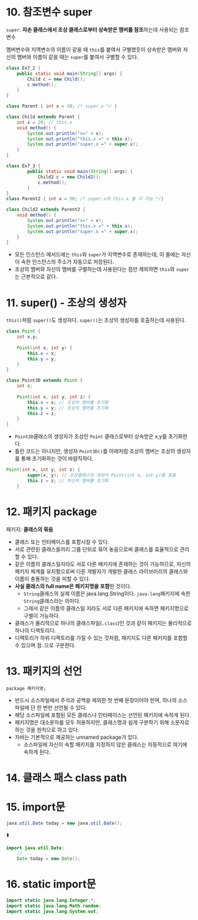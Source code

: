 # 10. 참조변수 super
`super`: **자손 클래스에서 조상 클래스로부터 상속받은 멤버를 참조**하는데 사용되는 참조변수

멤버변수와 지역변수의 이름이 같을 때 `this`를 붙여서 구별했듯이 상속받은 멤버와 자신의 멤버와 이름이 같을 때는 `super`를 붙여서 구별할 수 있다.

```java
class Ex7_2 {
    public static void main(String[] args) {
        Child c = new Child();
        c.method();
    }
}

class Parent { int x = 10; /* super.x */ }

class Child extends Parent {
    int x = 20; // this.x
    void method() {
        System.out.println("x=" + x);
        System.out.println("this.x =" + this.x);
        System.out.println("super.x =" + super.x);
    }
}
```

```java
class Ex7_3 {
        public static void main(String[] args) {
            Child2 c = new Child2();
            c.method();
        }
}
class Parent2 { int x = 50; /* super.x와 this.x 둘 다 가능 */}

class Child2 extends Parent2 {
    void method() {
        System.out.println("x=" + x);
        System.out.println("this.x =" + this.x);
        System.out.println("super.x =" + super.x);
    }
}
```
- 모든 인스턴스 메서드에는 `this`와 `super`가 지역변수로 존재하는데, 이 둘에는 자신이 속한 인스턴스의 주소가 자동으로 저장된다.
- 조상의 멤버와 자신의 멤버를 구별하는데 사용된다는 점만 제외하면 `this`와 `super`는 근본적으로 같다.

# 11. super() - 조상의 생성자
`this()`처럼 `super()`도 생성자다. `super()`는 조상의 생성자를 호출하는데 사용된다.
```java
class Point {
    int x,y;
    
    Point(int x, int y) {
        this.x = x;
        this.y = y;
    }
}
```

```java
class Point3D extends Point {
    int z;
    
    Point(int x, int y, int z) {
        this.x = x; // 조상의 멤버를 초기화
        this.y = y; // 조상의 멤버를 초기화
        this.z = z;
    }
}
```
- `Point3D`클래스의 생성자가 조상인 `Point` 클래스로부터 상속받은 x,y를 초기화한다.
- 틀린 코드는 아니지만, 생성자 `Point3D()`를 아래처럼 조상의 멤버는 조상의 생성자를 통해 초기화하는 것이 바람직하다.

```java
Point(int x, int y, int z) {
        super(x, y); // 조상클래스의 생성자 Point(int x, int y)를 호출
        this.z = z; // 자신의 멤버를 초기화
    }
```


# 12. 패키지 package
패키지: **클래스의 묶음**
- 클래스 또는 인터페이스를 포함시킬 수 있다.
- 서로 관련된 클래스들끼리 그룹 단위로 묶어 놓음으로써 클래스를 효율적으로 관리할 수 있다.
- 같은 이름의 클래스일지라도 서로 다른 패키지에 존재하는 것이 가능하므로, 자신의 패키지 체계를 유지함으로써 다른 개발자가 개발한 클래스 라이브러리의 클래스와 이름이 충돌하는 것을 피할 수 있다.
- **사실 클래스의 full name은 패키지명을 포함**한 것이다.
  - `String`클래스의 실제 이름은 java.lang.String이다. `java.lang`패키지에 속한 `String`클래스라는 의미다.
  - 그래서 같은 이름의 클래스일 지라도 서로 다른 패키지에 속하면 패키지명으로 구별이 가능하다.
- 클래스가 물리적으로 하나의 클래스파일(`.class`)인 것과 같이 패키지는 물리적으로 하나의 디렉토리다.
- 디렉토리가 하위 디렉토리를 가질 수 있는 것처럼, 패키지도 다른 패키지를 포함할 수 있으며 점`.`으로 구분한다.

# 13. 패키지의 선언
`package 패키지명;`
- 반드시 소스파일에서 주석과 공백을 제외한 첫 번째 문장이어야 한며, 하나의 소스파일에 단 한 번만 선언될 수 있다.
- 해당 소스파일에 포함된 모든 클래스나 인터페이스는 선언된 패키지에 속하게 된다.
- 패키지명은 대소문자를 모두 허용하지만, 클래스명과 쉽게 구분하기 위해 소문자로 하는 것을 원칙으로 하고 있다.
- 자바는 기본적으로 제공하는 unnamed package가 있다.
  - 소스파일에 자신이 속할 패키지를 지정하지 않은 클래스는 자동적으로 여기에 속하게 된다.


# 14. 클래스 패스 class path

# 15. import문 
```java
java.util.Date today = new java.util.Date();
```
⬇️
```java
import java.util.Date; 
    // ... 
    Date today = new Date();
```

# 16. static import문
```java
import static java.lang.Integer.*;
import static java.lang.Math.random;
import static java.lang.System.out;
```